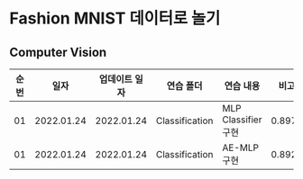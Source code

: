 # Fashion MNIST 데이터로 놀기

## Computer Vision


|순번|일자|업데이트 일자|연습 폴더|연습 내용|비고|
|---|---|---|---|---|---|
|01|2022.01.24|2022.01.24|Classification|MLP Classifier 구현|0.8975|
|01|2022.01.24|2022.01.24|Classification|AE-MLP 구현|0.8928|
